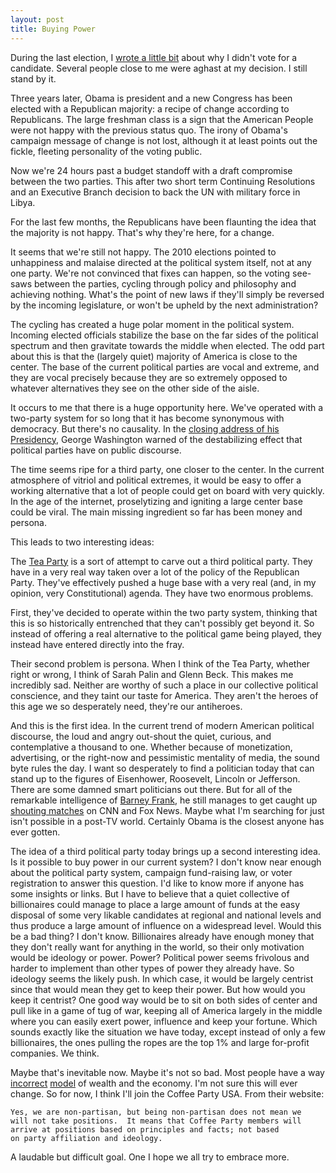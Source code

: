 ```yaml
---
layout: post
title: Buying Power
---
```


During the last election, I [wrote a little bit](http://www.infiniteabyss.org/2008/10/16/a_contrarian_view_why_should_i_vote.html) about why I didn't vote for a candidate.  Several people close to me were aghast at my decision.  I still stand by it.

Three years later, Obama is president and a new Congress has been elected with a Republican majority: a recipe of change according to Republicans.  The large freshman class is a sign that the American People were not happy with the previous status quo.  The irony of Obama's campaign message of change is not lost, although it at least points out the fickle, fleeting personality of the voting public.

Now we're 24 hours past a budget standoff with a draft compromise between the two parties.  This after two short term Continuing Resolutions and an Executive Branch decision to back the UN with military force in Libya.

For the last few months, the Republicans have been flaunting the idea that the majority is not happy.  That's why they're here, for a change.

It seems that we're still not happy.  The 2010 elections pointed to unhappiness and malaise directed at the political system itself, not at any one party.  We're not convinced that fixes can happen, so the voting see-saws between the parties, cycling through policy and philosophy and achieving nothing.  What's the point of new laws if they'll simply be reversed by the incoming legislature, or won't be upheld by the next administration?

The cycling has created a huge polar moment in the political system.  Incoming elected officials stabilize the base on the far sides of the political spectrum and then gravitate towards the middle when elected.  The odd part about this is that the (largely quiet) majority of America is close to the center.  The base of the current political parties are vocal and extreme, and they are vocal precisely because they are so extremely opposed to whatever alternatives they see on the other side of the aisle.

It occurs to me that there is a huge opportunity here.  We've operated with a two-party system for so long that it has become synonymous with democracy.  But there's no causality.  In the [closing address of his Presidency](http://en.wikipedia.org/wiki/George_Washington's_Farewell_Address), George Washington warned of the destabilizing effect that political parties have on public discourse.

The time seems ripe for a third party, one closer to the center.  In the current atmosphere of vitriol and political extremes, it would be easy to offer a working alternative that a lot of people could get on board with very quickly.  In the age of the internet, proselytizing and igniting a large center base could be viral.  The main missing ingredient so far has been money and persona.

This leads to two interesting ideas:

The [Tea Party](http://en.wikipedia.org/wiki/Tea_Party_movement) is a sort of attempt to carve out a third political party.  They have in a very real way taken over a lot of the policy of the Republican Party.  They've effectively pushed a huge base with a very real (and, in my opinion, very Constitutional) agenda.  They have two enormous problems.  

First, they've decided to operate within the two party system, thinking that this is so historically entrenched that they can't possibly get beyond it.  So instead of offering a real alternative to the political game being played, they instead have entered directly into the fray.

Their second problem is persona.  When I think of the Tea Party, whether right or wrong, I think of Sarah Palin and Glenn Beck.  This makes me incredibly sad.  Neither are worthy of such a place in our collective political conscience, and they taint our taste for America.  They aren't the heroes of this age we so desperately need, they're our antiheroes.  

And this is the first idea.  In the current trend of modern American political discourse, the loud and angry out-shout the quiet, curious, and contemplative a thousand to one.  Whether because of monetization, advertising, or the right-now and pessimistic mentality of media, the sound byte rules the day.  I want so desperately to find a politician today that can stand up to the figures of Eisenhower, Roosevelt, Lincoln or Jefferson.  There are some damned smart politicians out there.  But for all of the remarkable intelligence of [Barney Frank](http://en.wikipedia.org/wiki/Barney_Frank), he still manages to get caught up [shouting matches](http://www.youtube.com/watch?v=bijtBkKQwY8) on CNN and Fox News.  Maybe what I'm searching for just isn't possible in a post-TV world.  Certainly Obama is the closest anyone has ever gotten.

The idea of a third political party today brings up a second interesting idea.  Is it possible to buy power in our current system?  I don't know near enough about the political party system, campaign fund-raising law, or voter registration to answer this question.  I'd like to know more if anyone has some insights or links.  But I have to believe that a quiet collective of billionaires could manage to place a large amount of funds at the easy disposal of some very likable candidates at regional and national levels and thus produce a large amount of influence on a widespread level.  Would this be a bad thing?  I don't know.  Billionaires already have enough money that they don't really want for anything in the world, so their only motivation would be ideology or power.  Power?  Political power seems frivolous and harder to implement than other types of power they already have.  So ideology seems the likely push.  In which case, it would be largely centrist since that would mean they get to keep their power.  But how would you keep it centrist?  One good way would be to sit on both sides of center and pull like in a game of tug of war, keeping all of America largely in the middle where you can easily exert power, influence and keep your fortune.  Which sounds exactly like the situation we have today, except instead of only a few billionaires, the ones pulling the ropes are the top 1% and large for-profit companies.  We think.

Maybe that's inevitable now.  Maybe it's not so bad.  Most people have a way [incorrect](http://paulgraham.com/wealth.html) [model](http://paulgraham.com/gap.html) of wealth and the economy.  I'm not sure this will ever change.  So for now, I think I'll join the Coffee Party USA.  From their website: 

	Yes, we are non-partisan, but being non-partisan does not mean we 
	will not take positions.  It means that Coffee Party members will 
	arrive at positions based on principles and facts; not based 
	on party affiliation and ideology.
	
A laudable but difficult goal.  One I hope we all try to embrace more.
